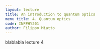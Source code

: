 ```yaml
---
layout: lecture
title: An introduction to quantum optics
menu_title: 4. Quantum optics
code: INFPHY201
author: Filippo Miatto
---
```


blablabla lecture 4
